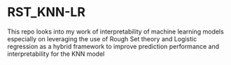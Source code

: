 # RST_KNN-LR
This repo looks into my work of interpretability of machine learning models especially on leveraging the use of Rough Set theory and Logistic regression as a hybrid framework to improve prediction performance and interpretability for the KNN model
